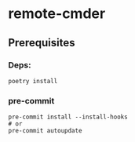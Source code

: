 # remote-cmder

## Prerequisites

### Deps:

```shell
poetry install
```

### pre-commit

```shell
pre-commit install --install-hooks
# or
pre-commit autoupdate
```
